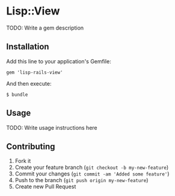 # Lisp::View

TODO: Write a gem description

## Installation

Add this line to your application's Gemfile:

    gem 'lisp-rails-view'

And then execute:

    $ bundle

## Usage

TODO: Write usage instructions here

## Contributing

1. Fork it
2. Create your feature branch (`git checkout -b my-new-feature`)
3. Commit your changes (`git commit -am 'Added some feature'`)
4. Push to the branch (`git push origin my-new-feature`)
5. Create new Pull Request
